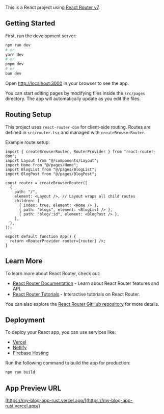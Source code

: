 This is a React project using [React Router v7](https://reactrouter.com/en/main).

## Getting Started

First, run the development server:

```bash
npm run dev
# or
yarn dev
# or
pnpm dev
# or
bun dev
```

Open [http://localhost:3000](http://localhost:3000) in your browser to see the app.

You can start editing pages by modifying files inside the `src/pages` directory. The app will automatically update as you edit the files.

## Routing Setup

This project uses `react-router-dom` for client-side routing. Routes are defined in `src/router.tsx` and managed with `createBrowserRouter`.

Example route setup:

```tsx
import { createBrowserRouter, RouterProvider } from "react-router-dom";
import Layout from "@/components/Layout";
import Home from "@/pages/Home";
import BlogList from "@/pages/BlogList";
import BlogPost from "@/pages/BlogPost";

const router = createBrowserRouter([
  {
    path: "/",
    element: <Layout />, // Layout wraps all child routes
    children: [
      { index: true, element: <Home /> },
      { path: "blogs", element: <BlogList /> },
      { path: "blog/:id", element: <BlogPost /> },
    ],
  },
]);

export default function App() {
  return <RouterProvider router={router} />;
}
```

## Learn More

To learn more about React Router, check out:

- [React Router Documentation](https://reactrouter.com/en/main) - Learn about React Router features and API.
- [React Router Tutorials](https://reactrouter.com/en/main/start/tutorial) - Interactive tutorials on React Router.

You can also explore the [React Router GitHub repository](https://github.com/remix-run/react-router) for more details.

## Deployment

To deploy your React app, you can use services like:

- [Vercel](https://vercel.com/)
- [Netlify](https://www.netlify.com/)
- [Firebase Hosting](https://firebase.google.com/docs/hosting)

Run the following command to build the app for production:

```bash
npm run build
```

## App Preview URL

[https://my-blog-app-rust.vercel.app/](https://my-blog-app-rust.vercel.app/)
